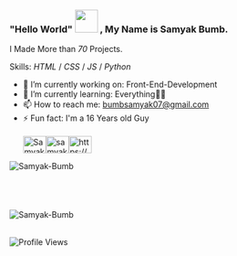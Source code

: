 <!-- Created/Designed By Samyak Bumb -->
### "Hello World" <img src="https://media.giphy.com/media/hvRJCLFzcasrR4ia7z/giphy.gif" width="40px"> , My Name is Samyak Bumb.
I Made More than *70* Projects.

Skills: *HTML* / *CSS* / *JS* / *Python*
- 🔭 I’m currently working on: Front-End-Development
- 🌱 I’m currently learning: Everything🤣😅
- 📫 How to reach me: bumbsamyak07@gmail.com
- ⚡ Fun fact: I'm a 16 Years old Guy
   <br><br>
<a href="https://codepen.io/samyakbumb" target="_blank"><img align="center" src="https://raw.githubusercontent.com/rahuldkjain/github-profile-readme-generator/master/src/images/icons/Social/codepen.svg" alt="Samyak Bumb" height="30" width="40"></a><a href="https://github.com/samyak-bumb" target="_blank"><img align="center" src="https://raw.githubusercontent.com/rahuldkjain/github-profile-readme-generator/master/src/images/icons/Social/github.svg" alt="samyak-bumb" height="30" width="40"></a><a href="https://www.youtube.com/channel/UCGqzvmHqhbxvWt5vqstc6CA" target="_blank"><img align="center" src="https://raw.githubusercontent.com/rahuldkjain/github-profile-readme-generator/master/src/images/icons/Social/youtube.svg" alt="https://www.youtube.com/channel/UCGqzvmHqhbxvWt5vqstc6CA" height="30" width="40"></a>
<td style="border: none !important;"><span><img align="left" src="https://github-readme-stats.vercel.app/api/top-langs?username=Samyak-Bumb&count_private=true&show_icons=true&locale=en&layout=compact&theme=radical" alt="Samyak-Bumb" /></span></td>
<br><br><br><br><br>


<td style="border: none !important;"><span><img align="center" src="https://github-readme-stats.vercel.app/api?username=Samyak-Bumb&show_icons=true&locale=en&theme=radical" alt="Samyak-Bumb"/></span></td>
<br><br>

   ![Profile Views](https://gpvc.arturio.dev/Samyak-Bumb)
